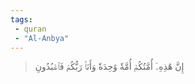 ```yaml
---
tags: 
 - quran 
 - "Al-Anbya"
---
```


> إِنَّ هَٰذِهِۦٓ أُمَّتُكُمۡ أُمَّةٗ وَٰحِدَةٗ وَأَنَا۠ رَبُّكُمۡ فَٱعۡبُدُونِ
